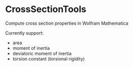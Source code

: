 # CrossSectionTools

Compute cross section properties in Wolfram Mathematica

Currently support:

 - area
 - moment of inertia
 - deviatoric moment of inertia
 - torsion constant (torsional rigidity)


